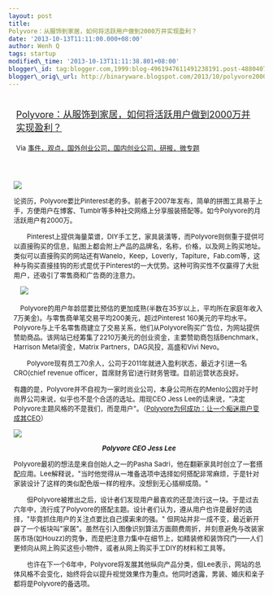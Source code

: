 ```yaml
--- 
layout: post 
title:
Polyvore：从服饰到家居，如何将活跃用户做到2000万并实现盈利？ 
date: '2013-10-13T11:11:00.000+08:00' 
author: Wenh Q
tags: startup
modified\_time: '2013-10-13T11:11:38.801+08:00' 
blogger\_id: tag:blogger.com,1999:blog-4961947611491238191.post-4880407897071028089
blogger\_orig\_url: http://binaryware.blogspot.com/2013/10/polyvore2000.html
---
```

<div style="margin: 10px; padding: 5px;">

<div style="font-size: 18px;">

[Polyvore：从服饰到家居，如何将活跃用户做到2000万并实现盈利？](http://www.kuailiyu.com/article/5414.html)

</div>

<div style="font-size: 13px;">

Via
[事件，观点，国外创业公司，国内创业公司，研报，微专题](http://www.kuailiyu.com/)

</div>

</div>

<div style="font-size: 13px; padding: 15px 0 10px 10px;">

![](http://www.kuailiyu.com/uploadfile/2013/1012/20131012102228716.png)

论资历，Polyvore要比Pinterest老的多。前者于2007年发布，简单的拼图工具易于上手，方便用户在博客、Tumblr等多种社交网络上分享服装搭配等。如今Polyvore的月活跃用户有2000万。

　　Pinterest上提供海量菜谱，DIY手工艺，家具装潢等，而Polyvore则侧重于提供可以直接购买的信息，贴图上都会附上产品的品牌名，名称，价格，以及网上购买地址。类似可以直接购买的网站还有Wanelo，Keep，Loverly，Tapiture，Fab.com等，这种与购买直接挂钩的形式是优于Pinterest的一大优势。这种可购买性不仅赢得了大批用户，还吸引了零售商和广告商的注意力。

　![](http://www.kuailiyu.com/uploadfile/2013/1012/20131012103926513.png)

　Polyvore的用户年龄层要比预估的更加成熟(半数在35岁以上，平均所在家庭年收入7万美金)。与零售商单笔交易平均200美元，超过Pinterest
160美元的平均水平。Polyvore与上千名零售商建立了交易关系，他们从Polyvore购买广告位，为网站提供赞助商品。该网站已经筹集了2210万美元的创业资金，主要赞助商包括Benchmark，Harrison
Metal资金，Matrix Partners，DAG风投，高盛和Vivi Nevo。

　　Polyvore现有员工70余人，公司于2011年就进入盈利状态，最近才引进一名CRO(chief
revenue officer，首席财务官)进行财务管理。目前运营状态良好。

有趣的是，Polyvore并不自视为一家时尚业公司，本身公司所在的Menlo公园对于时尚界公司来说，似乎也不是个合适的选址。用现CEO
Jess
Lee的话来说，"决定Polyvore主题风格的不是我们，而是用户"。（[Polyvore为何成功：让一个痴迷用户变成其CEO](http://www.kuailiyu.com/article/4233.html)）

![](http://www.kuailiyu.com/uploadfile/2013/1012/20131012102413101.jpg)

<div style="text-align: center;">

***Polyvore CEO Jess Lee***

</div>

Polyvore最初的想法是来自创始人之一的Pasha
Sadri，他在翻新家具时创立了一套搭配应用。Lee解释说，"当时他觉得从一堆备选项中选择如何搭配非常麻烦，于是针对家装设计了这样的类似配色版一样的程序。没想到无心插柳成荫。"

　　但Polyvore被推出之后，设计者们发现用户最喜欢的还是流行这一块。于是过去六年中，流行成了Polyvore的搭配主题。设计者们认为，遵从用户也许是最好的选择，"毕竟抓住用户的关注点要比自己摸索来的强。"
但网站并非一成不变，最近新开辟了一个板块叫"家居"。虽然在引入图像识别算法方面颇费周折，并刻意避免与改装家居市场(如Houzz)的竞争，而是把注意力集中在细节上，如精装修和装饰窍门——人们更倾向从网上购买这些小物件，或者从网上购买手工DIY的材料和工具等。

　　也许在下一个6年中，Polyvore将发展其他纵向产品分类，但Lee表示，网站的总体风格不会变化，始终将会以提升视觉效果作为重点。他同时透露，男装、婚庆和亲子都将是Polyvore的备选项。

</div>

